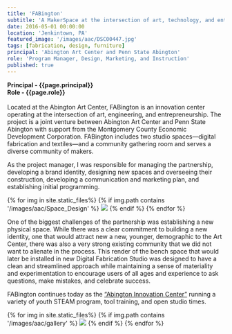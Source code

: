 ```yaml
---
title: 'FABington'
subtitle: 'A MakerSpace at the intersection of art, technology, and entrepreneurship.'
date: 2016-05-01 00:00:00
location: 'Jenkintown, PA'
featured_image: '/images/aac/DSC00447.jpg'
tags: [fabrication, design, furniture]
principal: 'Abington Art Center and Penn State Abington'
role: 'Program Manager, Design, Marketing, and Instruction'
published: true
---
```

**Principal - {{page.principal}} <br>
Role - {{page.role}}**<br><br>
Located at the Abington Art Center, FABington is an innovation center operating at the intersection of art, engineering, and entrepreneurship. The project is a joint venture between Abington Art Center and Penn State Abington with support from the Montgomery County Economic Development Corporation. FABington includes two studio spaces—digital fabrication and textiles—and a community gathering room and serves a diverse community of makers.

As the project manager, I was responsible for managing the partnership, developing a brand identity, designing new spaces and overseeing their construction, developing a communication and marketing plan, and establishing initial programming.

<div class="gallery" data-columns="1">
{% for img in site.static_files%}
  {% if img.path contains '/images/aac/Space_Design' %}
    <img src="{{ img.path }}"/>
  {% endif %}
{% endfor %}
</div>


One of the biggest challenges of the partnership was establishing a new physical space. While there was a clear commitment to building a new identity, one that would attract new a new, younger, demographic to the Art Center, there was also a very strong existing community that we did not want to alienate in the process. This render of the bench space that would later be installed in new Digital Fabrication Studio was designed to have a clean and streamlined approach while maintaining a sense of materiality and experimentation to encourage users of all ages and experience to ask questions, make mistakes, and celebrate success.

FABington continues today as the [“Abington Innovation Center”](https://abingtonartcenter.org/innovation-center/) running a variety of youth STEAM program, tool training, and open studio times.

<div class="gallery" data-columns="3">
{% for img in site.static_files%}
  {% if img.path contains '/images/aac/gallery' %}
    <img src="{{ img.path }}"/>
  {% endif %}
{% endfor %}
</div>
